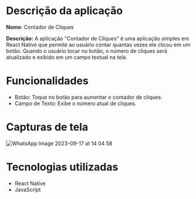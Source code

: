 # Descrição da aplicação
**Nome**: Contador de Cliques

**Descrição:** A aplicação "Contador de Cliques" é uma aplicação simples em React Native que permite ao usuário contar quantas vezes ele clicou em um botão. Quando o usuário tocar no botão, o número de cliques será atualizado e exibido em um campo textual na tela.

# Funcionalidades
- Botão: Toque no botão para aumentar o contador de cliques.
- Campo de Texto: Exibe o número atual de cliques.

# Capturas de tela
![WhatsApp Image 2023-09-17 at 14 04 58](https://github.com/Nelson1Aguiar/Botao-Contador/assets/132019512/a8953dec-1e8d-4df4-aa6e-bd9778c03544)


# Tecnologias utilizadas
- React Native
- JavaScript
